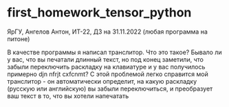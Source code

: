 # first_homework_tensor_python
ЯрГУ, Ангелов Антон, ИТ-22, ДЗ на 31.11.2022 (любая программа на питоне)

В качестве программы я написал транслитор. Что это такое?
Бывало ли у вас, что вы печатали длинный текст, но под конец заметили, что забыли переключить раскладку на клавиатуре и у вас получилось примерно djn nfrjt cxfcnmt?
С этой проблемой легко справится мой транслитор - он автоматически определит, на какую раскладку (русскую или английскую) вы забыли переключиться, и преобразует ваш
текст в то, что вы хотели напечатать
